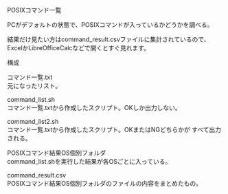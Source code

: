 
POSIXコマンド一覧

PCがデフォルトの状態で、POSIXコマンドが入っているかどうかを調べる。

結果だけ見たい方はcommand_result.csvファイルに集計されているので、
ExcelかLibreOfficeCalcなどで開くとすぐ見れます。

構成

コマンド一覧.txt  
	元になったリスト。

command_list.sh  
	コマンド一覧.txtから作成したスクリプト。OKしか出力しない。

command_list2.sh  
	コマンド一覧.txtから作成したスクリプト。OKまたはNGどちらかが
	すべて出力される。

POSIXコマンド結果OS個別フォルダ  
	command_list.shを実行した結果が各OSごとに入っている。

command_result.csv  
	POSIXコマンド結果OS個別フォルダのファイルの内容をまとめたもの。





